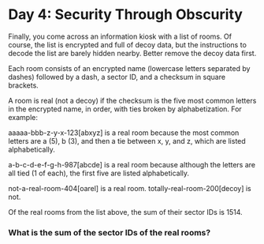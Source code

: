 # Day 4: Security Through Obscurity

Finally, you come across an information kiosk with a list of rooms. Of course, 
the list is encrypted and full of decoy data, but the instructions to decode 
the list are barely hidden nearby. Better remove the decoy data first.

Each room consists of an encrypted name (lowercase letters separated by dashes) 
followed by a dash, a sector ID, and a checksum in square brackets.

A room is real (not a decoy) if the checksum is the five most common letters 
in the encrypted name, in order, with ties broken by alphabetization. For example:

aaaaa-bbb-z-y-x-123[abxyz] is a real room because the most common letters are a (5), b (3), 
and then a tie between x, y, and z, which are listed alphabetically.

a-b-c-d-e-f-g-h-987[abcde] is a real room because although the letters are all tied (1 of each), 
the first five are listed alphabetically.

not-a-real-room-404[oarel] is a real room.
totally-real-room-200[decoy] is not.

Of the real rooms from the list above, the sum of their sector IDs is 1514.

### What is the sum of the sector IDs of the real rooms?
